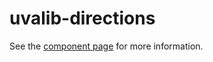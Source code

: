 # uvalib-directions

See the [component page](http://uvalib-components.github.io/uvalib-directions) for more information.
